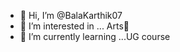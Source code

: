- 👋 Hi, I’m @BalaKarthik07
- 👀 I’m interested in ... Arts🎨
- 🌱 I’m currently learning ...UG course

<!---
BalaKarthik07/BalaKarthik07 is a ✨ special ✨ repository because its `README.md` (this file) appears on your GitHub profile.
You can click the Preview link to take a look at your changes.
--->
